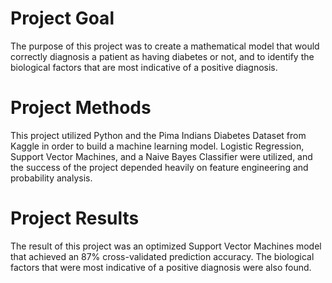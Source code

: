 # Project Goal
The purpose of this project was to create a mathematical model that would correctly diagnosis a patient as having diabetes or not, and to identify the biological factors that are most indicative of a positive diagnosis.

# Project Methods
This project utilized Python and the Pima Indians Diabetes Dataset from Kaggle in order to build a machine learning model. Logistic Regression, Support Vector Machines, and a Naive Bayes Classifier were utilized, and the success of the project depended heavily on feature engineering and probability analysis.

# Project Results
The result of this project was an optimized Support Vector Machines model that achieved an 87% cross-validated prediction accuracy. The biological factors that were most indicative of a positive diagnosis were also found.
